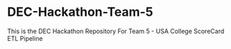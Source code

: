 # DEC-Hackathon-Team-5
This is the DEC Hackathon Repository For Team 5 - USA College ScoreCard ETL Pipeline



